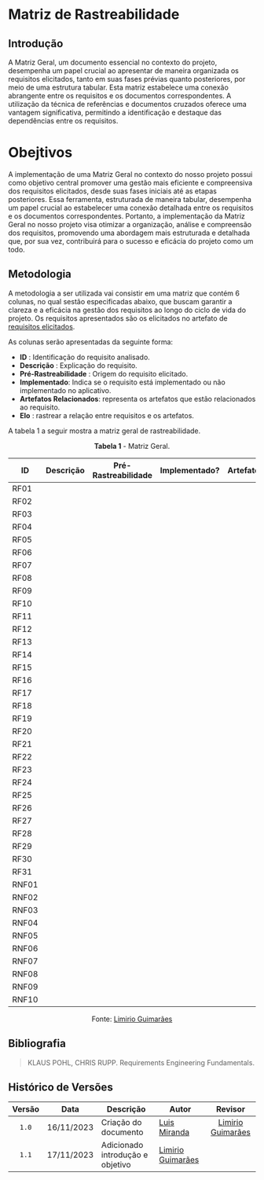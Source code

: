 # Matriz de Rastreabilidade

## Introdução 
A Matriz Geral, um documento essencial no contexto do projeto, desempenha um papel crucial ao apresentar de maneira organizada os requisitos elicitados, tanto em suas fases prévias quanto posteriores, por meio de uma estrutura tabular. Esta matriz estabelece uma conexão abrangente entre os requisitos e os documentos correspondentes. A utilização da técnica de referências e documentos cruzados oferece uma vantagem significativa, permitindo a identificação e destaque das dependências entre os requisitos. 

# Obejtivos 
A implementação de uma Matriz Geral no contexto do nosso projeto possui como objetivo central promover uma gestão mais eficiente e compreensiva dos requisitos elicitados, desde suas fases iniciais até as etapas posteriores. Essa ferramenta, estruturada de maneira tabular, desempenha um papel crucial ao estabelecer uma conexão detalhada entre os requisitos e os documentos correspondentes. Portanto, a implementação da Matriz Geral no nosso projeto visa otimizar a organização, análise e compreensão dos requisitos, promovendo uma abordagem mais estruturada e detalhada que, por sua vez, contribuirá para o sucesso e eficácia do projeto como um todo.

## Metodologia
A metodologia a ser utilizada vai consistir em uma matriz que contém 6 colunas, no qual sestão especificadas abaixo, que buscam garantir a clareza e a eficácia na gestão dos requisitos ao longo do ciclo de vida do projeto. Os requisitos apresentados são os elicitados no artefato de [requisitos elicitados](https://requisitos-de-software.github.io/2023.2-Carteira_Digital_de_Transito/elicitação/requisitos_elicitados/).

As colunas serão apresentadas da seguinte forma:

* **ID** : Identificação do requisito analisado.
* **Descrição** : Explicação do requisito.
* **Pré-Rastreabilidade** : Origem do requisito elicitado.
* **Implementado**: Indica se o requisito está implementado ou não implementado no aplicativo.
* **Artefatos Relacionados**: representa os artefatos que estão relacionados ao requisito.
* **Elo** : rastrear a relação entre requisitos e os artefatos.

A tabela 1 a seguir mostra a matriz geral de rastreabilidade.

<center>

**Tabela 1** - Matriz Geral.

| ID    | Descrição   | Pré-Rastreabilidade | Implementado? | Artefatos | Elos |
| ----- | ----------- | ------------------- | ------------- | --------- | ---- |
| RF01  |             |                     |               |           |      |
| RF02  |             |                     |               |           |      |
| RF03  |             |                     |               |           |      |
| RF04  |             |                     |               |           |      |
| RF05  |             |                     |               |           |      |
| RF06  |             |                     |               |           |      |
| RF07  |             |                     |               |           |      |
| RF08  |             |                     |               |           |      |
| RF09  |             |                     |               |           |      |
| RF10  |             |                     |               |           |      |
| RF11  |             |                     |               |           |      |
| RF12  |             |                     |               |           |      |
| RF13  |             |                     |               |           |      |
| RF14  |             |                     |               |           |      |
| RF15  |             |                     |               |           |      |
| RF16  |             |                     |               |           |      |
| RF17  |             |                     |               |           |      |
| RF18  |             |                     |               |           |      |
| RF19  |             |                     |               |           |      |
| RF20  |             |                     |               |           |      |
| RF21  |             |                     |               |           |      |
| RF22  |             |                     |               |           |      |
| RF23  |             |                     |               |           |      |
| RF24  |             |                     |               |           |      |
| RF25  |             |                     |               |           |      |
| RF26  |             |                     |               |           |      |
| RF27  |             |                     |               |           |      |
| RF28  |             |                     |               |           |      |
| RF29  |             |                     |               |           |      |
| RF30  |             |                     |               |           |      |
| RF31  |             |                     |               |           |      |
| RNF01 |             |                     |               |           |      |
| RNF02 |             |                     |               |           |      |
| RNF03 |             |                     |               |           |      |
| RNF04 |             |                     |               |           |      |
| RNF05 |             |                     |               |           |      |
| RNF06 |             |                     |               |           |      |
| RNF07 |             |                     |               |           |      |
| RNF08 |             |                     |               |           |      |
| RNF09 |             |                     |               |           |      |
| RNF10 |             |                     |               |           |      |


Fonte: [Limirio Guimarães](https://github.com/LimirioGuimaraes)

</center>

## Bibliografia
> KLAUS POHL, CHRIS RUPP. Requirements Engineering Fundamentals.

## Histórico de Versões
|Versão|Data|Descrição|Autor|Revisor|
|:----:|----|---------|-----|:-------:|
|`1.0`|16/11/2023|Criação do documento|[Luis Miranda](https://github.com/LuisMiranda10) |[Limirio Guimarães](https://github.com/LimirioGuimaraes)| 
|`1.1`|17/11/2023|Adicionado introdução e objetivo|[Limirio Guimarães](https://github.com/LimirioGuimaraes) | | 
